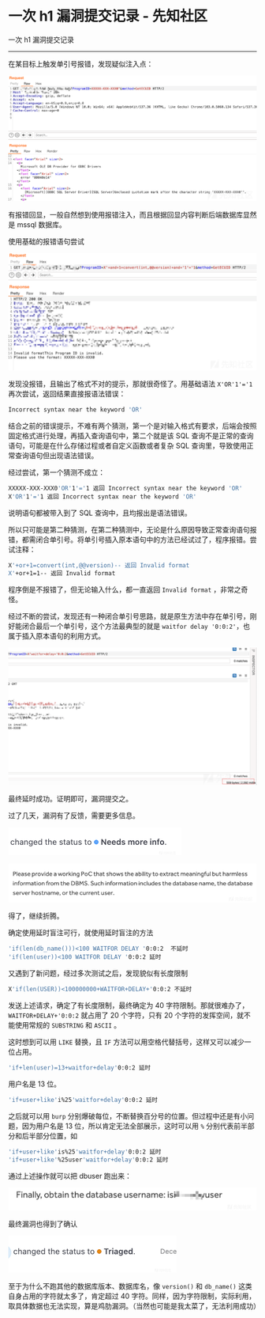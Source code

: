 

# 一次 h1 漏洞提交记录 - 先知社区

一次 h1 漏洞提交记录

- - -

在某目标上触发单引号报错，发现疑似注入点：

[![](assets/1708529657-be52f57e1faa9ba06c72cffb83087610.png)](https://xzfile.aliyuncs.com/media/upload/picture/20240221095704-8311597c-d05c-1.png)

有报错回显，一般自然想到使用报错注入，而且根据回显内容判断后端数据库显然是 mssql 数据库。

使用基础的报错语句尝试

[![](assets/1708529657-ef5611ad87209940d2e165fbcd47820b.png)](https://xzfile.aliyuncs.com/media/upload/picture/20240221095735-956bc7a6-d05c-1.png)

发现没报错，且输出了格式不对的提示，那就很奇怪了。用基础语法 `X'OR'1'='1` 再次尝试，返回结果直接报语法错误：

```bash
Incorrect syntax near the keyword 'OR'
```

结合之前的错误提示，不难有两个猜测，第一个是对输入格式有要求，后端会按照固定格式进行处理，再插入查询语句中，第二个就是该 SQL 查询不是正常的查询语句，可能是在什么存储过程或者自定义函数或者复杂 SQL 查询里，导致使用正常查询语句但出现语法错误。

经过尝试，第一个猜测不成立：

```bash
XXXXX-XXX-XXX0'OR'1'='1 返回 Incorrect syntax near the keyword 'OR'
X'OR'1'='1 返回 Incorrect syntax near the keyword 'OR'
```

说明语句都被带入到了 SQL 查询中，且均报出是语法错误。

所以只可能是第二种猜测，在第二种猜测中，无论是什么原因导致正常查询语句报错，都需闭合单引号。将单引号插入原本语句中的方法已经试过了，程序报错。尝试注释：

```bash
X'+or+1=convert(int,@@version)-- 返回 Invalid format
X'+or+1=1-- 返回 Invalid format
```

程序倒是不报错了，但无论输入什么，都一直返回 `Invalid format` ，非常之奇怪。

经过不断的尝试，发现还有一种闭合单引号思路，就是原生方法中存在单引号，刚好能闭合最后一个单引号，这个方法最典型的就是 `waitfor delay '0:0:2'`，也属于插入原本语句的利用方式。

[![](assets/1708529657-0a083985027f157b1aefab797ab74cec.png)](https://xzfile.aliyuncs.com/media/upload/picture/20240221095948-e4911868-d05c-1.png)

最终延时成功。证明即可，漏洞提交之。

过了几天，漏洞有了反馈，需要更多信息。

[![](assets/1708529657-eb1c0ecb99dc7d702ce2c2db79b54c15.png)](https://xzfile.aliyuncs.com/media/upload/picture/20240221100024-f9b5e660-d05c-1.png)

[![](assets/1708529657-7534059fdf2d95553a180c6c8e459e20.png)](https://xzfile.aliyuncs.com/media/upload/picture/20240221095959-eaff3fcc-d05c-1.png)

得了，继续折腾。

确定使用延时盲注可行，就使用延时盲注的方法

```bash
'if(len(db_name()))<100 WAITFOR DELAY '0:0:2  不延时
'if(len(user))<100 WAITFOR DELAY '0:0:2 延时
```

又遇到了新问题，经过多次测试之后，发现貌似有长度限制

```bash
X'if(len(USER))<100000000+WAITFOR+DELAY+'0:0:2 不延时
```

发送上述请求，确定了有长度限制，最终确定为 40 字符限制。那就很难办了，`WAITFOR+DELAY+'0:0:2` 就占用了 20 个字符，只有 20 个字符的发挥空间，就不能使用常规的 `SUBSTRING` 和 `ASCII` 。

这时想到可以用 `LIKE` 替换，且 `IF` 方法可以用空格代替括号，这样又可以减少一位占用。

```bash
'if+len(user)=13+waitfor+delay'0:0:2 延时
```

用户名是 13 位。

```bash
'if+user+like'i%25'waitfor+delay'0:0:2 延时
```

之后就可以用 `burp` 分别爆破每位，不断替换百分号的位置。但过程中还是有小问题，因为用户名是 13 位，所以肯定无法全部展示，这时可以用 `%` 分别代表前半部分和后半部分位置，如

```bash
'if+user+like'is%25'waitfor+delay'0:0:2 延时
'if+user+like'%25user'waitfor+delay'0:0:2 延时
```

通过上述操作就可以把 dbuser 跑出来：

[![](assets/1708529657-ee5a4914b4c9fdd762d70e3db0c45d6e.png)](https://xzfile.aliyuncs.com/media/upload/picture/20240221100202-34221062-d05d-1.png)

最终漏洞也得到了确认

[![](assets/1708529657-e951b224308eb9cb2bb8825c3a5f1950.png)](https://xzfile.aliyuncs.com/media/upload/picture/20240221100210-392b2724-d05d-1.png)

至于为什么不跑其他的数据库版本、数据库名，像 `version()` 和 `db_name()` 这类自身占用的字符就太多了，肯定超过 40 字符。同样，因为字符限制，实际利用，取具体数据也无法实现，算是鸡肋漏洞。（当然也可能是我太菜了，无法利用成功）
